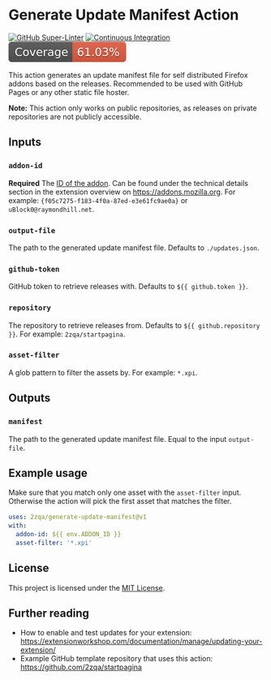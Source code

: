 # Generate Update Manifest Action

[![GitHub Super-Linter](https://github.com/2zqa/generate-update-manifest/actions/workflows/linter.yml/badge.svg)](https://github.com/super-linter/super-linter)
[![Continuous Integration](https://github.com/2zqa/generate-update-manifest/actions/workflows/ci.yml/badge.svg)](https://github.com/2zqa/generate-update-manifest/actions/workflows/ci.yml)
![Code Coverage](./badges/coverage.svg)

This action generates an update manifest file for self distributed Firefox
addons based on the releases. Recommended to be used with GitHub Pages or any
other static file hoster.

**Note:** This action only works on public repositories, as releases on private
repositories are not publicly accessible.

## Inputs

### `addon-id`

**Required** The
[ID of the addon](https://extensionworkshop.com/documentation/develop/extensions-and-the-add-on-id/).
Can be found under the technical details section in the extension overview on
https://addons.mozilla.org. For example:
`{f05c7275-f183-4f0a-87ed-e3e61fc9ae0a}` or `uBlock0@raymondhill.net`.

### `output-file`

The path to the generated update manifest file. Defaults to `./updates.json`.

### `github-token`

GitHub token to retrieve releases with. Defaults to `${{ github.token }}`.

### `repository`

The repository to retrieve releases from. Defaults to
`${{ github.repository }}`. For example: `2zqa/startpagina`.

### `asset-filter`

A glob pattern to filter the assets by. For example: `*.xpi`.

## Outputs

### `manifest`

The path to the generated update manifest file. Equal to the input
`output-file`.

## Example usage

Make sure that you match only one asset with the `asset-filter` input. Otherwise
the action will pick the first asset that matches the filter.

```yaml
uses: 2zqa/generate-update-manifest@v1
with:
  addon-id: ${{ env.ADDON_ID }}
  asset-filter: '*.xpi'
```

## License

This project is licensed under the [MIT License](LICENSE).

## Further reading

- How to enable and test updates for your extension:
  https://extensionworkshop.com/documentation/manage/updating-your-extension/
- Example GitHub template repository that uses this action:
  https://github.com/2zqa/startpagina
